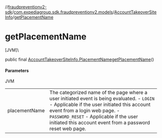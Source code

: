 //[fraudpreventionv2-sdk](../../../index.md)/[com.expediagroup.sdk.fraudpreventionv2.models](../index.md)/[AccountTakeoverSiteInfo](index.md)/[getPlacementName](get-placement-name.md)

# getPlacementName

[JVM]\

public final [AccountTakeoverSiteInfo.PlacementName](-placement-name/index.md)[getPlacementName](get-placement-name.md)()

#### Parameters

JVM

| | |
|---|---|
| placementName | The categorized name of the page where a user initiated event is being evaluated. - `LOGIN` - Applicable if the user initiated this account event from a login web page. - `PASSWORD_RESET` - Applicable if the user initiated this account event from a password reset web page. |
